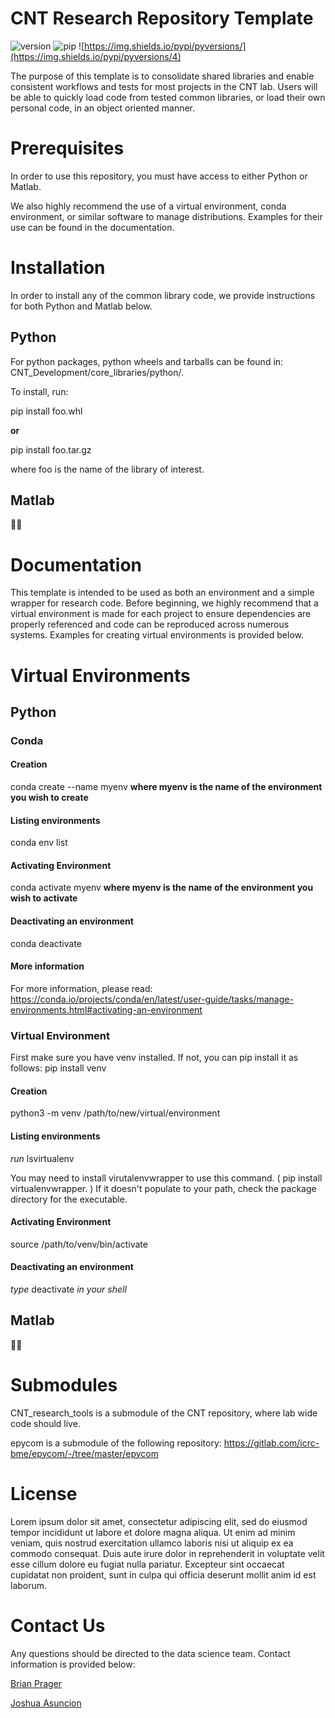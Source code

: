 CNT Research Repository Template
================
![version](https://img.shields.io/badge/version-0.2.1-blue)
![pip](https://img.shields.io/pypi/v/pip.svg)
![https://img.shields.io/pypi/pyversions/](https://img.shields.io/pypi/pyversions/4)

The purpose of this template is to consolidate shared libraries and enable consistent workflows and tests for most projects in the CNT lab. Users will be able to quickly load code from tested common libraries, or load their own personal code, in an object oriented manner.

# Prerequisites
In order to use this repository, you must have access to either Python or Matlab. 

We also highly recommend the use of a virtual environment, conda environment, or similar software to manage distributions. Examples for their use can be found in the documentation.

# Installation

In order to install any of the common library code, we provide instructions for both Python and Matlab below.

## Python
For python packages, python wheels and tarballs can be found in: CNT_Development/core_libraries/python/.

To install, run:

pip install foo.whl

**or**

pip install foo.tar.gz

where foo is the name of the library of interest.

## Matlab

:woman_shrugging:

# Documentation
This template is intended to be used as both an environment and a simple wrapper for research code. Before beginning, we highly recommend that a virtual environment is made for each project to ensure dependencies are properly referenced and code can be reproduced across numerous systems. Examples for creating virtual environments is provided below.

# Virtual Environments

## Python

### Conda

#### Creation
conda create --name myenv **where myenv is the name of the environment you wish to create**

#### Listing environments
conda env list

#### Activating Environment
conda activate myenv **where myenv is the name of the environment you wish to activate**

#### Deactivating an environment
conda deactivate

#### More information
For more information, please read: https://conda.io/projects/conda/en/latest/user-guide/tasks/manage-environments.html#activating-an-environment

### Virtual Environment

First make sure you have venv installed. If not, you can pip install it as follows: pip install venv

#### Creation
python3 -m venv /path/to/new/virtual/environment

#### Listing environments
*run* lsvirtualenv

You may need to install virutalenvwrapper to use this command. ( pip install virtualenvwrapper. ) If it doesn't populate to your path, check the package directory for the executable.

#### Activating Environment
source /path/to/venv/bin/activate

#### Deactivating an environment
*type* deactivate *in your shell*

## Matlab

🤷‍♂️

# Submodules
CNT_research_tools is a submodule of the CNT repository, where lab wide code should live.

epycom is a submodule of the following repository: https://gitlab.com/icrc-bme/epycom/-/tree/master/epycom

# License
Lorem ipsum dolor sit amet, consectetur adipiscing elit, sed do eiusmod tempor incididunt ut labore et dolore magna aliqua. Ut enim ad minim veniam, quis nostrud exercitation ullamco laboris nisi ut aliquip ex ea commodo consequat. Duis aute irure dolor in reprehenderit in voluptate velit esse cillum dolore eu fugiat nulla pariatur. Excepteur sint occaecat cupidatat non proident, sunt in culpa qui officia deserunt mollit anim id est laborum.

# Contact Us
Any questions should be directed to the data science team. Contact information is provided below:

[Brian Prager](mailto:bjprager@seas.upenn.edu)

[Joshua Asuncion](mailto:asuncion@seas.upenn.edu)


